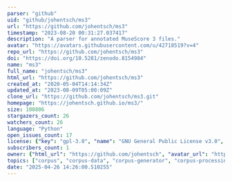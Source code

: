 ```yaml
---
parser: "github"
uid: "github/johentsch/ms3"
url: "https://github.com/johentsch/ms3"
timestamp: "2023-08-20 00:31:27.037417"
description: "A parser for annotated MuseScore 3 files."
avatar: "https://avatars.githubusercontent.com/u/42718519?v=4"
repo_url: "https://github.com/johentsch/ms3"
doi: "https://doi.org/10.5281/zenodo.8154984"
name: "ms3"
full_name: "johentsch/ms3"
html_url: "https://github.com/johentsch/ms3"
created_at: "2020-05-04T14:14:34Z"
updated_at: "2023-08-09T05:00:09Z"
clone_url: "https://github.com/johentsch/ms3.git"
homepage: "https://johentsch.github.io/ms3/"
size: 108806
stargazers_count: 26
watchers_count: 26
language: "Python"
open_issues_count: 17
license: {"key": "gpl-3.0", "name": "GNU General Public License v3.0", "spdx_id": "GPL-3.0", "url": "https://api.github.com/licenses/gpl-3.0", "node_id": "MDc6TGljZW5zZTk="}
subscribers_count: 1
owner: {"html_url": "https://github.com/johentsch", "avatar_url": "https://avatars.githubusercontent.com/u/42718519?v=4", "login": "johentsch", "type": "User"}
topics: ["corpus", "corpus-data", "corpus-generator", "corpus-processing", "corpus-tools", "musescore", "musescore2", "musescore3", "musescore4", "music-score", "music-scores", "parser", "sheet-music", "sheet-music-parser", "tsv", "tsv-files", "tsv-format", "xml-parser", "xml-parser-library", "xml-parsing"]
date: "2025-04-26 14:26:00.510255"
---
```

